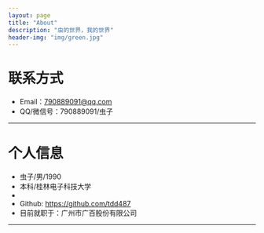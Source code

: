 ```yaml
---
layout: page
title: "About"
description: "虫的世界，我的世界"
header-img: "img/green.jpg"
---
```





# 联系方式

*   Email：790889091@qq.com
*   QQ/微信号：790889091/虫子

* * *

# 个人信息

*   虫子/男/1990
*   本科/桂林电子科技大学
*
*   Github: <https://github.com/tdd487>
*   目前就职于：广州市广百股份有限公司

* * *
